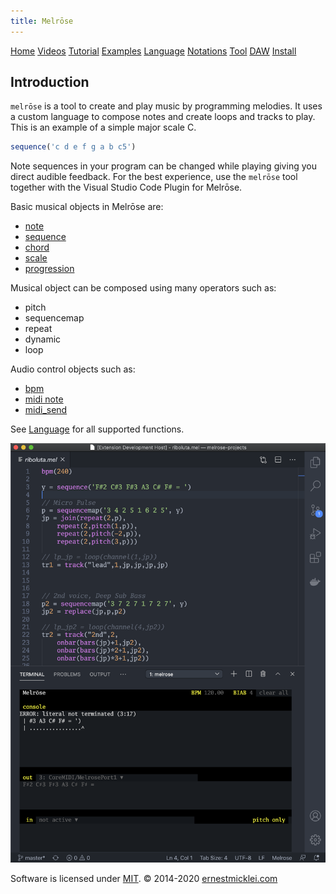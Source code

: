 ```yaml
---
title: Melrōse
---
```


[Home](https://emicklei.github.io/melrose)
[Videos](https://emicklei.github.io/melrose/videos)
[Tutorial](https://emicklei.github.io/melrose/tutorial)
[Examples](https://emicklei.github.io/melrose/examples)
[Language](dsl.html)
[Notations](notations.html)
[Tool](cli.html)
[DAW](daw.html)
[Install](install.html)


## Introduction

`melrōse` is a tool to create and play music by programming melodies.
It uses a custom language to compose notes and create loops and tracks to play.
This is an example of a simple major scale C.

```javascript
sequence('c d e f g a b c5')
```

Note sequences in your program can be changed while playing giving you direct audible feedback. 
For the best experience, use the `melrōse` tool together with the Visual Studio Code Plugin for Melrōse.

Basic musical objects in Melrōse are:

- [note](dsl.html#note)
- [sequence](dsl.html#sequence)
- [chord](dsl.html#chord)
- [scale](dsl.html#scale)
- [progression](dsl.html#progression)

Musical object can be composed using many operators such as:

- pitch
- sequencemap
- repeat
- dynamic
- loop

Audio control objects such as:

- [bpm](dsl.html#bpm)
- [midi note](dsl.html#midi)
- [midi_send](dsl.html#midi_send)

See [Language](dsl.html) for all supported functions.

![screenshot.png](images/screenshot.png)


Software is licensed under [MIT](LICENSE).
&copy; 2014-2020 [ernestmicklei.com](http://ernestmicklei.com)
